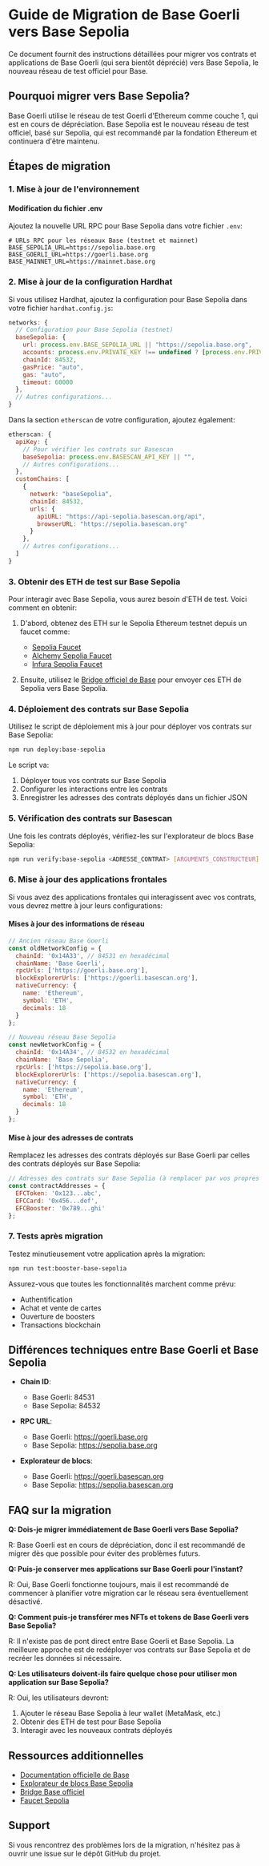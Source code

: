 # Guide de Migration de Base Goerli vers Base Sepolia

Ce document fournit des instructions détaillées pour migrer vos contrats et applications de Base Goerli (qui sera bientôt déprécié) vers Base Sepolia, le nouveau réseau de test officiel pour Base.

## Pourquoi migrer vers Base Sepolia?

Base Goerli utilise le réseau de test Goerli d'Ethereum comme couche 1, qui est en cours de dépréciation. Base Sepolia est le nouveau réseau de test officiel, basé sur Sepolia, qui est recommandé par la fondation Ethereum et continuera d'être maintenu.

## Étapes de migration

### 1. Mise à jour de l'environnement

#### Modification du fichier .env

Ajoutez la nouvelle URL RPC pour Base Sepolia dans votre fichier `.env`:

```
# URLs RPC pour les réseaux Base (testnet et mainnet)
BASE_SEPOLIA_URL=https://sepolia.base.org
BASE_GOERLI_URL=https://goerli.base.org
BASE_MAINNET_URL=https://mainnet.base.org
```

### 2. Mise à jour de la configuration Hardhat

Si vous utilisez Hardhat, ajoutez la configuration pour Base Sepolia dans votre fichier `hardhat.config.js`:

```javascript
networks: {
  // Configuration pour Base Sepolia (testnet)
  baseSepolia: {
    url: process.env.BASE_SEPOLIA_URL || "https://sepolia.base.org",
    accounts: process.env.PRIVATE_KEY !== undefined ? [process.env.PRIVATE_KEY] : [],
    chainId: 84532,
    gasPrice: "auto",
    gas: "auto",
    timeout: 60000
  },
  // Autres configurations...
}
```

Dans la section `etherscan` de votre configuration, ajoutez également:

```javascript
etherscan: {
  apiKey: {
    // Pour vérifier les contrats sur Basescan
    baseSepolia: process.env.BASESCAN_API_KEY || "",
    // Autres configurations...
  },
  customChains: [
    {
      network: "baseSepolia",
      chainId: 84532,
      urls: {
        apiURL: "https://api-sepolia.basescan.org/api",
        browserURL: "https://sepolia.basescan.org"
      }
    },
    // Autres configurations...
  ]
}
```

### 3. Obtenir des ETH de test sur Base Sepolia

Pour interagir avec Base Sepolia, vous aurez besoin d'ETH de test. Voici comment en obtenir:

1. D'abord, obtenez des ETH sur le Sepolia Ethereum testnet depuis un faucet comme:
   - [Sepolia Faucet](https://sepoliafaucet.com/)
   - [Alchemy Sepolia Faucet](https://sepoliafaucet.com/)
   - [Infura Sepolia Faucet](https://www.infura.io/faucet/sepolia)

2. Ensuite, utilisez le [Bridge officiel de Base](https://bridge.base.org/deposit) pour envoyer ces ETH de Sepolia vers Base Sepolia.

### 4. Déploiement des contrats sur Base Sepolia

Utilisez le script de déploiement mis à jour pour déployer vos contrats sur Base Sepolia:

```bash
npm run deploy:base-sepolia
```

Le script va:
1. Déployer tous vos contrats sur Base Sepolia
2. Configurer les interactions entre les contrats
3. Enregistrer les adresses des contrats déployés dans un fichier JSON

### 5. Vérification des contrats sur Basescan

Une fois les contrats déployés, vérifiez-les sur l'explorateur de blocs Base Sepolia:

```bash
npm run verify:base-sepolia <ADRESSE_CONTRAT> [ARGUMENTS_CONSTRUCTEUR]
```

### 6. Mise à jour des applications frontales

Si vous avez des applications frontales qui interagissent avec vos contrats, vous devrez mettre à jour leurs configurations:

#### Mises à jour des informations de réseau

```javascript
// Ancien réseau Base Goerli
const oldNetworkConfig = {
  chainId: '0x14A33', // 84531 en hexadécimal
  chainName: 'Base Goerli',
  rpcUrls: ['https://goerli.base.org'],
  blockExplorerUrls: ['https://goerli.basescan.org'],
  nativeCurrency: {
    name: 'Ethereum',
    symbol: 'ETH',
    decimals: 18
  }
};

// Nouveau réseau Base Sepolia
const newNetworkConfig = {
  chainId: '0x14A34', // 84532 en hexadécimal
  chainName: 'Base Sepolia',
  rpcUrls: ['https://sepolia.base.org'],
  blockExplorerUrls: ['https://sepolia.basescan.org'],
  nativeCurrency: {
    name: 'Ethereum',
    symbol: 'ETH',
    decimals: 18
  }
};
```

#### Mise à jour des adresses de contrats

Remplacez les adresses des contrats déployés sur Base Goerli par celles des contrats déployés sur Base Sepolia:

```javascript
// Adresses des contrats sur Base Sepolia (à remplacer par vos propres adresses)
const contractAddresses = {
  EFCToken: '0x123...abc',
  EFCCard: '0x456...def',
  EFCBooster: '0x789...ghi'
};
```

### 7. Tests après migration

Testez minutieusement votre application après la migration:

```bash
npm run test:booster-base-sepolia
```

Assurez-vous que toutes les fonctionnalités marchent comme prévu:
- Authentification
- Achat et vente de cartes
- Ouverture de boosters
- Transactions blockchain

## Différences techniques entre Base Goerli et Base Sepolia

- **Chain ID**: 
  - Base Goerli: 84531
  - Base Sepolia: 84532

- **RPC URL**:
  - Base Goerli: https://goerli.base.org
  - Base Sepolia: https://sepolia.base.org

- **Explorateur de blocs**:
  - Base Goerli: https://goerli.basescan.org
  - Base Sepolia: https://sepolia.basescan.org

## FAQ sur la migration

**Q: Dois-je migrer immédiatement de Base Goerli vers Base Sepolia?**

R: Base Goerli est en cours de dépréciation, donc il est recommandé de migrer dès que possible pour éviter des problèmes futurs.

**Q: Puis-je conserver mes applications sur Base Goerli pour l'instant?**

R: Oui, Base Goerli fonctionne toujours, mais il est recommandé de commencer à planifier votre migration car le réseau sera éventuellement désactivé.

**Q: Comment puis-je transférer mes NFTs et tokens de Base Goerli vers Base Sepolia?**

R: Il n'existe pas de pont direct entre Base Goerli et Base Sepolia. La meilleure approche est de redéployer vos contrats sur Base Sepolia et de recréer les données si nécessaire.

**Q: Les utilisateurs doivent-ils faire quelque chose pour utiliser mon application sur Base Sepolia?**

R: Oui, les utilisateurs devront:
1. Ajouter le réseau Base Sepolia à leur wallet (MetaMask, etc.)
2. Obtenir des ETH de test pour Base Sepolia
3. Interagir avec les nouveaux contrats déployés

## Ressources additionnelles

- [Documentation officielle de Base](https://docs.base.org)
- [Explorateur de blocs Base Sepolia](https://sepolia.basescan.org)
- [Bridge Base officiel](https://bridge.base.org)
- [Faucet Sepolia](https://sepoliafaucet.com/)

## Support

Si vous rencontrez des problèmes lors de la migration, n'hésitez pas à ouvrir une issue sur le dépôt GitHub du projet.
